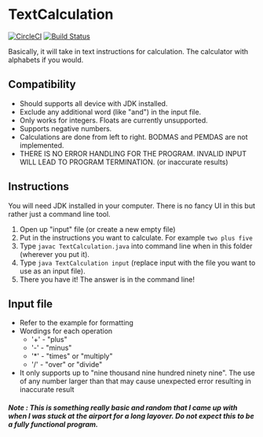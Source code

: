 # TextCalculation

[![CircleCI](https://circleci.com/gh/binhonglee/TextCalculation.svg?style=svg)](https://circleci.com/gh/binhonglee/TextCalculation) [![Build Status](https://travis-ci.org/binhonglee/TextCalculation.svg?branch=master)](https://travis-ci.org/binhonglee/TextCalculation)

Basically, it will take in text instructions for calculation. The calculator with alphabets if you would.

## Compatibility
- Should supports all device with JDK installed.
- Exclude any additional word (like "and") in the input file.
- Only works for integers. Floats are currently unsupported.
- Supports negative numbers.
- Calculations are done from left to right. BODMAS and PEMDAS are not implemented.
- THERE IS NO ERROR HANDLING FOR THE PROGRAM. INVALID INPUT WILL LEAD TO PROGRAM TERMINATION. (or inaccurate results)

## Instructions
You will need JDK installed in your computer. There is no fancy UI in this but rather just a command line tool.

1. Open up "input" file (or create a new empty file)
2. Put in the instructions you want to calculate. For example ```two plus five```
3. Type ```javac TextCalculation.java``` into command line when in this folder (wherever you put it).
4. Type ```java TextCalculation input``` (replace input with the file you want to use as an input file).
5. There you have it! The answer is in the command line!

## Input file
- Refer to the example for formatting
- Wordings for each operation
  - '+' - "plus"
  - '-' - "minus"
  - '\*' - "times" or "multiply"
  - '/' - "over" or "divide"
- It only supports up to "nine thousand nine hundred ninety nine". The use of any number larger than that may cause unexpected error resulting in inaccurate result

##### Note : This is something really basic and random that I came up with when I was stuck at the airport for a long layover. Do not expect this to be a fully functional program.
